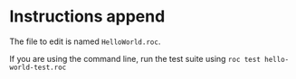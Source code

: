 # Instructions append

The file to edit is named `HelloWorld.roc`.

If you are using the command line, run the test suite using `roc test hello-world-test.roc`
